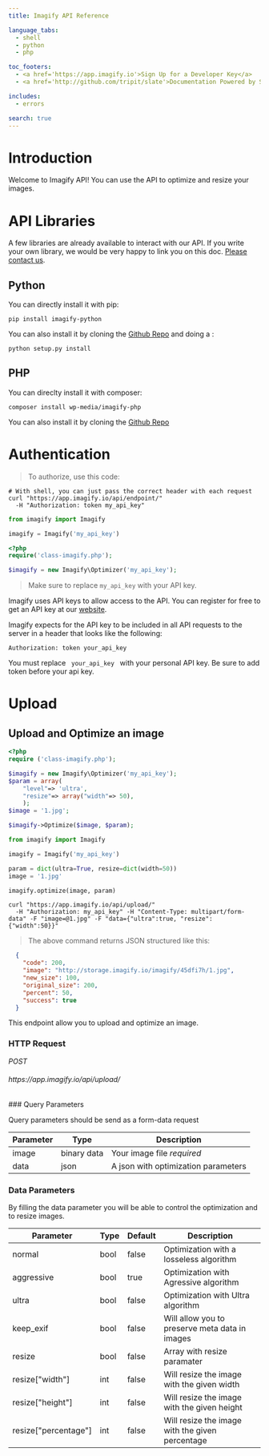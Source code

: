 ```yaml
---
title: Imagify API Reference

language_tabs:
  - shell
  - python
  - php

toc_footers:
  - <a href='https://app.imagify.io'>Sign Up for a Developer Key</a>
  - <a href='http://github.com/tripit/slate'>Documentation Powered by Slate</a>

includes:
  - errors

search: true
---
```


# Introduction

Welcome to Imagify API! You can use the API to optimize and resize your images. 

# API Libraries

A few libraries are already available to interact with our API. If you write your own library, we would be very happy to link you on this doc. [Please contact us](mailto:contact@imagify.io).

## Python

You can directly install it with pip: 

`pip install imagify-python`

You can also install it by cloning the [Github Repo](https://github.com/wp-media/imagify-python) and doing a : 

`python setup.py install`

## PHP

You can direclty install it with composer:

`composer install wp-media/imagify-php`

You can also install it by cloning the [Github Repo](https://github.com/wp-media/imagify-php)

# Authentication

> To authorize, use this code:

```shell
# With shell, you can just pass the correct header with each request
curl "https://app.imagify.io/api/endpoint/"
  -H "Authorization: token my_api_key"
```

```python
from imagify import Imagify

imagify = Imagify('my_api_key')
```

```php
<?php
require('class-imagify.php');

$imagify = new Imagify\Optimizer('my_api_key');
```


> Make sure to replace `my_api_key` with your API key.

Imagify uses API keys to allow access to the API. You can register for free to get an API key at our [website](https://app.imagify.io).

Imagify expects for the API key to be included in all API requests to the server in a header that looks like the following:

`Authorization: token your_api_key`

<aside class="notice">
You must replace <code> your_api_key </code> with your personal API key.
Be sure to add token before your api key.
</aside>

# Upload

## Upload and Optimize an image

```php
<?php
require ('class-imagify.php');

$imagify = new Imagify\Optimizer('my_api_key');
$param = array(
	"level"=> 'ultra',
	"resize"=> array("width"=> 50),
	);
$image = '1.jpg';	

$imagify->Optimize($image, $param);
```

```python
from imagify import Imagify

imagify = Imagify('my_api_key')

param = dict(ultra=True, resize=dict(width=50))
image = '1.jpg'

imagify.optimize(image, param)
```

```shell
curl "https://app.imagify.io/api/upload/"
  -H "Authorization: my_api_key" -H "Content-Type: multipart/form-data" -F "image=@1.jpg" -F "data={"ultra":true, "resize":{"width":50}}"
```

> The above command returns JSON structured like this:

```json
  {
    "code": 200,
    "image": "http://storage.imagify.io/imagify/45dfi7h/1.jpg",
    "new_size": 100,
    "original_size": 200,
    "percent": 50,
    "success": true
  }

```

This endpoint allow you to upload and optimize an image.

### HTTP Request

<div class="api-endpoint">
    <div class="endpoint-data">
        <i class="label label-post">POST</i>
        <h6>https://app.imagify.io/api/upload/</h6>
    </div>
</div>
### Query Parameters

Query parameters should be send as a form-data request

Parameter | Type | Description
--------- | ------- | -----------
image | binary data | Your image file <i class="label label-info">required</i>
data | json | A json with optimization parameters


### Data Parameters

By filling the data parameter you will be able to control the optimization and to resize images.

Parameter | Type | Default | Description
--------- | ------- | ------ | -----------
normal |bool| false | Optimization with a losseless algorithm
aggressive |bool| true | Optimization with Agressive algorithm
ultra | bool|false | Optimization with Ultra algorithm
keep_exif |bool| false | Will allow you to preserve meta data in images
resize | bool|false | Array with resize paramater
resize["width"] |int| false | Will resize the image with the given width
resize["height"] |int| false | Will resize the image with the given height
resize["percentage"] |int| false | Will resize the image with the given percentage


